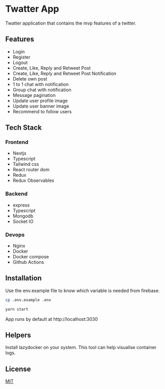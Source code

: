 # Twatter App

Twatter application that contains the mvp  features of a twitter.


## Features
- Login
- Register
- Logout
- Create, Like, Reply and Retweet Post
- Create, Like, Reply and Retweet Post Notification
- Delete own post
- 1 to 1 chat with notification
- Group chat with notification
- Message pagination
- Update user profile image
- Update user banner image
- Recommend to follow users

## Tech Stack
### Frontend
- Nextjs
- Typescript
- Tailwind css
- React router dom
- Redux
- Redux Observables

### Backend
- express
- Typescript
- Mongodb
- Socket IO

### Devops
- Nginx
- Docker
- Docker compose
- Github Actions

## Installation

Use the env.example file to know which variable is needed from firebase.

```bash
cp .env.example .env
```

```bash
yarn start
```

App runs by default at http://localhost:3030

## Helpers
Install lazydocker on your system. This tool can help visualise container logs.

## License
[MIT](https://choosealicense.com/licenses/mit/)
